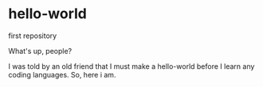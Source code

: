 # hello-world
first repository

What's up, people?

I was told by an old friend that I must make a hello-world before I 
learn any coding languages. So, here i am.

